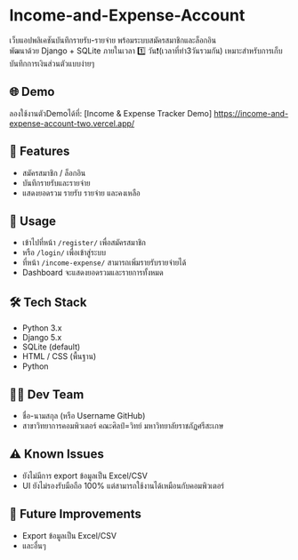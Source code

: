 # Income-and-Expense-Account

เว็บแอปพลิเคชันบันทึกรายรับ-รายจ่าย พร้อมระบบสมัครสมาชิกและล็อกอิน  
พัฒนาด้วย Django + SQLite ภายในเวลา 1️⃣ วัน❗️(เวลาที่ทำ3วันรวมกัน)
เหมาะสำหรับการเก็บบันทึกการเงินส่วนตัวแบบง่ายๆ

## 🌐 Demo
ลองใช้งานตัวDemoได้ที่: [Income & Expense Tracker Demo] https://income-and-expense-account-two.vercel.app/



## 📠 Features
- สมัครสมาชิก / ล็อกอิน
- บันทึกรายรับและรายจ่าย
- แสดงยอดรวม รายรับ รายจ่าย และคงเหลือ


## 📖 Usage
- เข้าไปที่หน้า `/register/` เพื่อสมัครสมาชิก
- หรือ `/login/` เพื่อเข้าสู่ระบบ
- ที่หน้า `/income-expense/` สามารถเพิ่มรายรับรายจ่ายได้
- Dashboard จะแสดงยอดรวมและรายการทั้งหมด


## 🛠️ Tech Stack
- Python 3.x
- Django 5.x
- SQLite (default)
- HTML / CSS (พื้นฐาน)
- Python


## 👨‍💻 Dev Team
- ชื่อ-นามสกุล (หรือ Username GitHub)
- สาขาวิทยาการคอมพิวเตอร์ คณะศิลป์=วิทย์ มหาวิทยาลัยราชภัฏศรีสะเกษ


## ⚠️ Known Issues
- ยังไม่มีการ export ข้อมูลเป็น Excel/CSV
- UI ยังไม่รองรับมือถือ 100% แต่สามารถใช้งานได้เหมือนกับคอมพิวเตอร์

## 🔮 Future Improvements
- Export ข้อมูลเป็น Excel/CSV
- และอื่นๆ

